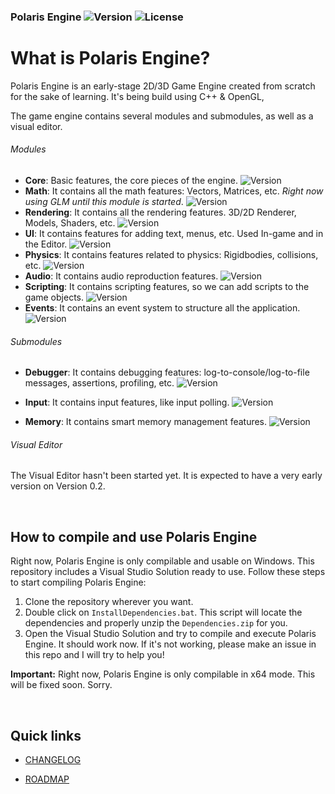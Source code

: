 ### Polaris Engine ![Version](https://img.shields.io/badge/version-v0.1.3-green) ![License](https://img.shields.io/badge/License-Apache2.0-yellow)



# What is Polaris Engine?

Polaris Engine is an early-stage 2D/3D Game Engine created from scratch for the sake of learning. It's being build using C++ &amp; OpenGL, 

The game engine contains several modules and submodules, as well as a visual editor.

###### Modules

- **Core**: Basic features, the core pieces of the engine. ![Version](https://img.shields.io/badge/v0.2-green)
- **Math**: It contains all the math features: Vectors, Matrices, etc. *Right now using GLM until this module is started*. ![Version](https://img.shields.io/badge/NotStarted-red)
- **Rendering**: It contains all the rendering features. 3D/2D Renderer, Models, Shaders, etc. ![Version](https://img.shields.io/badge/v0.1.1-green)
- **UI**: It contains features for adding text, menus, etc. Used In-game and in the Editor. ![Version](https://img.shields.io/badge/NotStarted-red)
- **Physics**: It contains features related to physics: Rigidbodies, collisions, etc. ![Version](https://img.shields.io/badge/NotStarted-red)
- **Audio**: It contains audio reproduction features. ![Version](https://img.shields.io/badge/NotStarted-red)
- **Scripting**: It contains scripting features, so we can add scripts to the game objects. ![Version](https://img.shields.io/badge/NotStarted-red)
- **Events**: It contains an event system to structure all the application. ![Version](https://img.shields.io/badge/NotStarted-red)

###### Submodules

- **Debugger**: It contains debugging features: log-to-console/log-to-file messages, assertions, profiling, etc. ![Version](https://img.shields.io/badge/v0.2-green)

- **Input**: It contains input features, like input polling. ![Version](https://img.shields.io/badge/v0.1.1-green)

- **Memory**: It contains smart memory management features. ![Version](https://img.shields.io/badge/NotStarted-red)

  

###### Visual Editor

The Visual Editor hasn't been started yet. It is expected to have a very early version on Version 0.2.

<br>

## How to compile and use Polaris Engine

Right now, Polaris Engine is only compilable and usable on Windows. This repository includes a Visual Studio Solution ready to use. Follow these steps to start compiling Polaris Engine:

1. Clone the repository wherever you want.
2. Double click on `InstallDependencies.bat`. This script will locate the dependencies and properly unzip the `Dependencies.zip` for you.
3. Open the Visual Studio Solution and try to compile and execute Polaris Engine. It should work now. If it's not working, please make an issue in this repo and I will try to help you!

**Important:** Right now, Polaris Engine is only compilable in x64 mode. This will be fixed soon. Sorry.

<br>

## Quick links

- [CHANGELOG](https://github.com/Delunado/PolarisEngine/blob/master/CHANGELOG.md)

- [ROADMAP](https://github.com/Delunado/PolarisEngine/blob/master/ROADMAP.md)
